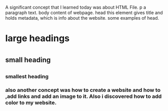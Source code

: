 A significant concept that I learned today was about 
HTML File. 
p a paragraph text.
body content of webpage.
head this element gives title and holds metadata, which is info about the website.
some examples of head. 
<h1> large headings<h1>
<h2>small heading<h2>
<h3>smallest heading<h3> 
also another concept was how to create a website and how to <br>,add links and add an image to it. Also i discovered how to add color to my website.
